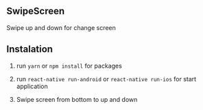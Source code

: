 ## SwipeScreen
Swipe up and down for change screen

## Instalation

1. run `yarn` or `npm install` for packages

2. run `react-native run-android` or `react-native run-ios` for start application

3. Swipe screen from bottom to up and down
